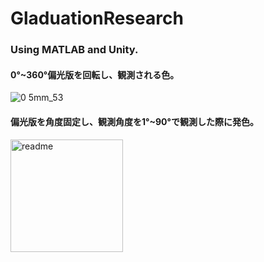 # GladuationResearch

### Using MATLAB and Unity.

#### 0°~360°偏光版を回転し、観測される色。
![0 5mm_53](https://user-images.githubusercontent.com/57553474/82459059-6ece5300-9af2-11ea-8c03-da1ad8b5e935.png)

#### 偏光版を角度固定し、観測角度を1°~90°で観測した際に発色。
<img width="180" alt="readme" src="https://user-images.githubusercontent.com/57553474/82459748-3f6c1600-9af3-11ea-9921-5d909f6f212a.png">

